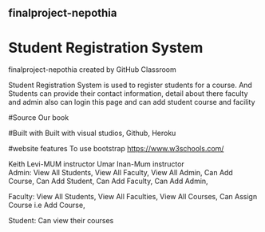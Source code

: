 ## finalproject-nepothia

# Student Registration System

finalproject-nepothia created by GitHub Classroom

Student Registration System is used to register students for a course.
And Students can provide their contact information, detail about there faculty
and admin also can login this page and can add student course and facility

#Source
Our book

#Built with
Built with visual studios, Github, Heroku

#website features
To use bootstrap https://www.w3schools.com/

Keith Levi-MUM instructor
Umar Inan-Mum instructor  
Admin:
View All Students,
View All Faculty,
View All Admin,
Can Add Course,
Can Add Student,
Can Add Faculty,
Can Add Admin,  
  
  
Faculty:
View All Students,
View All Faculties,
View All Courses,
Can Assign Course i.e Add Course,  
  
  
Student:
Can view their courses
